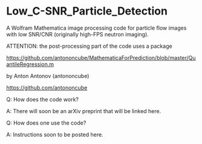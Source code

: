 # Low_C-SNR_Particle_Detection
A Wolfram Mathematica image processing code for particle flow images with low SNR/CNR (originally high-FPS neutron imaging).

ATTENTION: the post-processing part of the code uses a package

https://github.com/antononcube/MathematicaForPrediction/blob/master/QuantileRegression.m

by Anton Antonov (antononcube)

https://github.com/antononcube


Q: How does the code work?

A: There will soon be an arXiv preprint that will be linked here.


Q: How does one use the code?

A: Instructions soon to be posted here.
